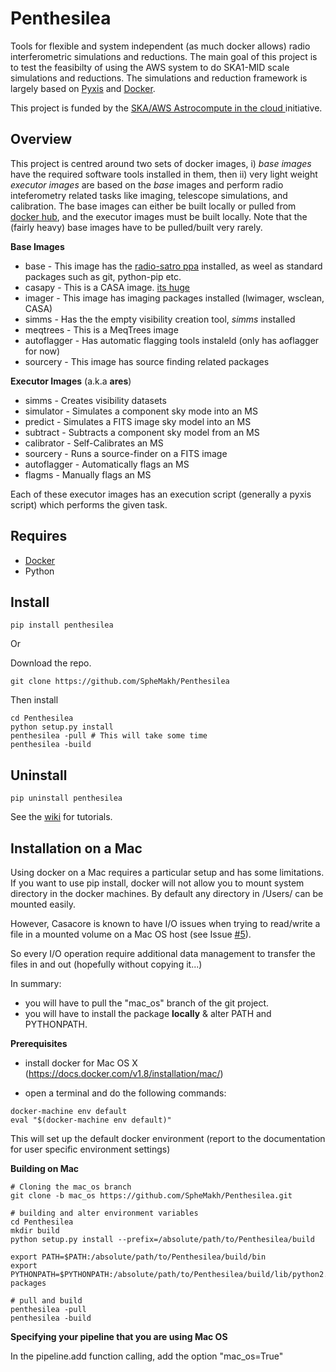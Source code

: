# Penthesilea

Tools for flexible and system independent (as much docker allows) radio interferometric simulations and reductions.
The main goal of this project is to test the feasibilty of using the AWS system to do SKA1-MID scale simulations and reductions. The simulations and reduction framework is largely based on [Pyxis](https://github.com/ska-sa/pyxis) and [Docker](https://www.docker.com/).

This project is funded by the [SKA/AWS Astrocompute in the cloud ](https://www.skatelescope.org/ska-aws-astrocompute-call-for-proposals) initiative. 

## Overview
This project is centred around two sets of docker images, i) *base images* have the required software tools installed in them, then ii) very light weight *executor images* are based on the *base* images and perform radio inteferometry related tasks like imaging, telescope simulations, and calibration. The base images can either be built locally or pulled from [docker hub](https://hub.docker.com/u/penthesilea), and the executor images must be built locally. Note that the (fairly heavy) base images have to be pulled/built very rarely.


**Base Images**
* base - This image has the [radio-satro ppa](https://launchpad.net/~radio-astro/+archive/ubuntu/main) installed, as weel as standard packages such as git, python-pip etc.  
* casapy - This is a CASA image. [its huge](http://thepracticingcatholic.com/wp-content/uploads/2013/08/donald-trump-and-hedge-fund-manager-marc-lasry-will-launch-an-online-gambling-venture-once-its-legalized.jpg)
* imager - This image has imaging packages installed (lwimager, wsclean, CASA)
* simms - Has the the empty visibility creation tool, *simms* installed
* meqtrees - This is a MeqTrees image
* autoflagger - Has automatic flagging tools instaleld (only has aoflagger for now)
* sourcery - This image has source finding related packages



**Executor Images** (a.k.a **ares**)
* simms - Creates visibility datasets
* simulator - Simulates a component sky mode into an MS
* predict - Simulates a FITS image sky model into an MS
* subtract - Subtracts a component sky model from an MS
* calibrator - Self-Calibrates an MS
* sourcery - Runs a source-finder on a FITS image
* autoflagger - Automatically flags an MS
* flagms - Manually flags an MS

Each of these executor images has an execution script (generally a pyxis script) which performs the given task.







## Requires 
* [Docker](http://docs.docker.com/)
* Python

## Install
```
pip install penthesilea
```

Or

Download the repo.
```
git clone https://github.com/SpheMakh/Penthesilea
```
Then install
```
cd Penthesilea
python setup.py install
penthesilea -pull # This will take some time
penthesilea -build
```

## Uninstall
```
pip uninstall penthesilea
```

See the [wiki](../../wiki/) for tutorials.


## Installation on a Mac

Using docker on a Mac requires a particular setup and has some limitations.
If you want to use pip install, docker will not allow you to mount system directory in the docker machines. By default any directory in
/Users/<YOU> can be mounted easily.

However, Casacore is known to have I/O issues when trying to read/write a file in a mounted volume on a Mac OS host (see Issue
[#5](https://github.com/SpheMakh/Penthesilea/issues/5)).

So every I/O operation require additional data management to transfer the files in and out (hopefully without copying it...)

In summary:
- you will have to pull the "mac_os" branch of the git project.
- you will have to install the package **locally** & alter PATH and PYTHONPATH.


**Prerequisites**
- install docker for Mac OS X (https://docs.docker.com/v1.8/installation/mac/)

- open a terminal and do the following commands:

```
docker-machine env default
eval "$(docker-machine env default)"
```

This will set up the default docker environment (report to the documentation for user specific environment settings)

**Building on Mac**

```
# Cloning the mac_os branch
git clone -b mac_os https://github.com/SpheMakh/Penthesilea.git

# building and alter environment variables
cd Penthesilea
mkdir build
python setup.py install --prefix=/absolute/path/to/Penthesilea/build

export PATH=$PATH:/absolute/path/to/Penthesilea/build/bin
export PYTHONPATH=$PYTHONPATH:/absolute/path/to/Penthesilea/build/lib/python2.7/site-packages

# pull and build
penthesilea -pull
penthesilea -build
```

**Specifying your pipeline that you are using Mac OS**

In the pipeline.add function calling, add the option "mac_os=True"

